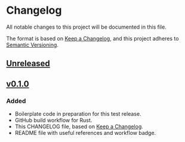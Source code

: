 # Changelog

All notable changes to this project will be documented in this file.

The format is based on [Keep a Changelog](https://keepachangelog.com/en/1.1.0/),
and this project adheres to [Semantic Versioning](https://semver.org/spec/v2.0.0.html).

## [Unreleased]

## [v0.1.0]

### Added

- Boilerplate code in preparation for this test release.
- GitHub build workflow for Rust.
- This CHANGELOG file, based on [Keep a Changelog](https://keepachangelog.com/en/1.1.0/).
- README file with useful references and workflow badge.

[unreleased]: https://github.com/AndreiDuma/Coolr/compare/v0.1.0...HEAD
[v0.1.0]: https://github.com/AndreiDuma/Coolr/compare/v0.1.0
